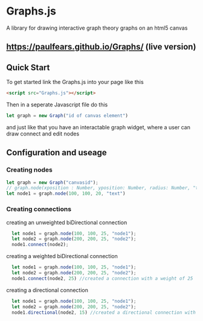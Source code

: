 # Graphs.js
A library for drawing interactive graph theory graphs on an html5 canvas
## https://paulfears.github.io/Graphs/ (live version)

## Quick Start

To get started link the Graphs.js into your page like this

```html
<script src="Graphs.js"></script>
```

Then in a seperate Javascript file do this

```javascript
let graph = new Graph("id of canvas element")
```
and just like that you have an interactable graph widget, where a user can draw connect and edit nodes

## Configuration and useage

### Creating nodes

```javascript
let graph = new Graph("canvasid");
// graph.node(xposition : Number, yposition: Number, radius: Number, "text")
let node1 = graph.node(100, 100, 20, "text")
```

### Creating connections
creating an unweighted biDirectional connection
```javascript
  let node1 = graph.node(100, 100, 25, "node1");
  let node2 = graph.node(200, 200, 25, "node2");
  node1.connect(node2);
```
creating a weighted biDirectional connection
```javascript
  let node1 = graph.node(100, 100, 25, "node1");
  let node2 = graph.node(200, 200, 25, "node2");
  node1.connect(node2, 25) //created a connection with a weight of 25
```
creating a directional connection
```javascript
  let node1 = graph.node(100, 100, 25, "node1");
  let node2 = graph.node(200, 200, 25, "node2");
  node1.directional(node2, 15) //created a directional connection with a weight of 15
```
